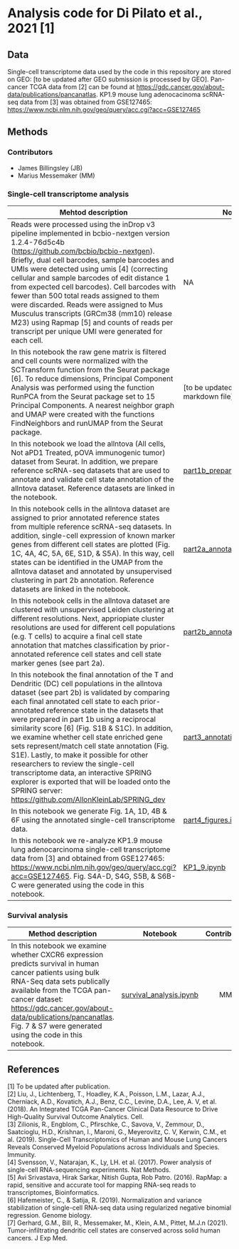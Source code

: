 # Analysis code for Di Pilato et al., 2021 [1]

## Data
Single-cell transcriptome data used by the code in this repository are stored on GEO: [to be updated after GEO submission is processed by GEO]. Pan-cancer TCGA data from [2] can be found at https://gdc.cancer.gov/about-data/publications/pancanatlas. KP1.9 mouse lung adenocacinoma scRNA-seq data from [3] was obtained from GSE127465: https://www.ncbi.nlm.nih.gov/geo/query/acc.cgi?acc=GSE127465 

## Methods
### Contributors 
* James Billingsley (JB)
* Marius Messemaker (MM)

### Single-cell transcriptome analysis 

| Mehtod description| Notebook | Contributor |
|     ---      |      ---       |     :---:     |
|Reads were processed using the inDrop v3 pipeline implemented in bcbio-nextgen version 1.2.4-76d5c4b (https://github.com/bcbio/bcbio-nextgen). Briefly, dual cell barcodes, sample barcodes and UMIs were detected using umis [4] (correcting cellular and sample barcodes of edit distance 1 from expected cell barcodes). Cell barcodes with fewer than 500 total reads assigned to them were discarded. Reads were assigned to Mus Musculus transcripts (GRCm38 (mm10) release M23) using Rapmap [5] and counts of reads per transcript per unique UMI were generated for each cell. |NA| JB |
|In this notebook the raw gene matrix is filtered and cell counts were normalized with the SCTransform function from the Seurat package [6]. To reduce dimensions, Principal Component Analysis was performed using the function RunPCA from the Seurat package set to 15 Principal Components. A nearest neighbor graph and UMAP were created with the functions FindNeighbors and runUMAP from the Seurat package.|[to be updated with the R markdown file]| JB |
|In this notebook we load the allntova (All cells, Not aPD1 Treated, pOVA immunogenic tumor) dataset from Seurat. In addition, we prepare reference scRNA-seq datasets that are used to annotate and validate cell state annotation of the allntova dataset. Reference datasets are linked in the notebook.|[part1b_prepare_annotation.ipynb](https://github.com/pittetmi/paper-code-data/blob/main/Di_Pilato_et_al_2021/part1b_prepare_annotation.ipynb)|MM|
|In this notebook cells in the allntova dataset are assigned to prior annotated reference states from multiple reference scRNA-seq datasets. In addition, single-cell expression of known marker genes from different cell states are plotted (Fig. 1C, 4A, 4C, 5A, 6E, S1D, & S5A). In this way, cell states can be identified in the UMAP from the allntova dataset and annotated by unsupervised clustering in part 2b annotation. Reference datasets are linked in the notebook. |[part2a_annotation.ipynb](https://github.com/pittetmi/paper-code-data/blob/main/Di_Pilato_et_al_2021/part2a_annotation.ipynb)|MM|
|In this notebook cells in the allntova dataset are clustered with unsupervised Leiden clustering at different resolutions. Next, appriopiate cluster resolutions are used for different cell populations (e.g. T cells) to acquire a final cell state annotation that matches classification by prior-annotated reference cell states and cell state marker genes (see part 2a).|[part2b_annotation.ipynb](https://github.com/pittetmi/paper-code-data/blob/main/Di_Pilato_et_al_2021/part2b_annotation.ipynb)|MM|
|In this notebook the final annotation of the T and Dendritic (DC) cell populations in the allntova dataset (see part 2b) is validated by comparing each final annotated cell state to each prior-annotated reference state in the datasets that were prepared in part 1b using a reciprocal similarity score [6] (Fig. S1B & S1C). In addition, we examine whether cell state enriched gene sets represent/match cell state annotation (Fig. S1E). Lastly, to make it possible for other researchers to review the single-cell transcriptome data, an interactive SPRING explorer is exported that will be loaded onto the SPRING server: https://github.com/AllonKleinLab/SPRING_dev|[part3_annotation_validation.ipynb](https://github.com/pittetmi/paper-code-data/blob/main/Di_Pilato_et_al_2021/part3_annotation_validation.ipynb)|MM|
|In this notebook we generate Fig. 1A, 1D, 4B & 6F using the annotated single-cell transcriptome data.|[part4_figures.ipynb](https://github.com/pittetmi/paper-code-data/blob/main/Di_Pilato_et_al_2021/part4_figures.ipynb)|MM|
|In this notebook we re-analyze KP1.9 mouse lung adenocarcinoma single-cell transcriptome data from [3] and obtained from GSE127465: https://www.ncbi.nlm.nih.gov/geo/query/acc.cgi?acc=GSE127465. Fig. S4A-D, S4G, S5B, & S6B-C were generated using the code in this notebook.|[KP1_9.ipynb](https://github.com/pittetmi/paper-code-data/blob/main/Di_Pilato_et_al_2021/KP1_9.ipynb)|MM|

### Survival analysis 

| Method description | Notebook| Contributor |
| ------------- | ------------- | :---: |
| In this notebook we examine whether CXCR6 expression predicts survival in human cancer patients using bulk RNA-Seq data sets publically available from the TCGA pan-cancer dataset: https://gdc.cancer.gov/about-data/publications/pancanatlas. Fig. 7 & S7 were generated using the code in this notebook.   | [survival_analysis.ipynb](https://github.com/pittetmi/paper-code-data/blob/main/Di_Pilato_et_al_2021/survival_analysis.ipynb)  | MM |




## References
[1] To be updated after publication.  
[2] Liu, J., Lichtenberg, T., Hoadley, K.A., Poisson, L.M., Lazar, A.J., Cherniack, A.D., Kovatich, A.J., Benz, C.C., Levine, D.A., Lee, A. V, et al. (2018). An Integrated TCGA Pan-Cancer Clinical Data Resource to Drive High-Quality Survival Outcome Analytics. Cell.   
[3] Zilionis, R., Engblom, C., Pfirschke, C., Savova, V., Zemmour, D., Saatcioglu, H.D., Krishnan, I., Maroni, G., Meyerovitz, C. V, Kerwin, C.M., et al. (2019). Single-Cell Transcriptomics of Human and Mouse Lung Cancers Reveals Conserved Myeloid Populations across Individuals and Species. Immunity.   
[4] Svensson, V., Natarajan, K., Ly, LH. et al. (2017). Power analysis of single-cell RNA-sequencing experiments. Nat Methods.  
[5] Avi Srivastava, Hirak Sarkar, Nitish Gupta, Rob Patro. (2016). RapMap: a rapid, sensitive and accurate tool for mapping RNA-seq reads to transcriptomes, Bioinformatics.  
[6] Hafemeister, C., & Satija, R. (2019). Normalization and variance stabilization of single-cell RNA-seq data using regularized negative binomial regression. Genome biology.  
[7] Gerhard, G.M., Bill, R., Messemaker, M., Klein, A.M., Pittet, M.J.n (2021). Tumor-infiltrating dendritic cell states are conserved across solid human cancers. J Exp Med.


